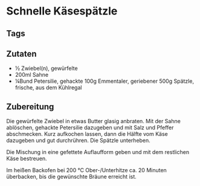 # Schnelle Käsespätzle

## Tags

## Zutaten

- ½ Zwiebel(n), gewürfelte
- 200ml Sahne
- ¼Bund Petersilie, gehackte
  100g Emmentaler, geriebener
  500g Spätzle, frische, aus dem Kühlregal

## Zubereitung

Die gewürfelte Zwiebel in etwas Butter glasig anbraten. Mit der Sahne ablöschen, gehackte Petersilie dazugeben und mit Salz und Pfeffer abschmecken. Kurz aufkochen lassen, dann die Hälfte vom Käse dazugeben und gut durchrühren. Die Spätzle unterheben.

Die Mischung in eine gefettete Auflaufform geben und mit dem restlichen Käse bestreuen.

Im heißen Backofen bei 200 °C Ober-/Unterhitze ca. 20 Minuten überbacken, bis die gewünschte Bräune erreicht ist.
